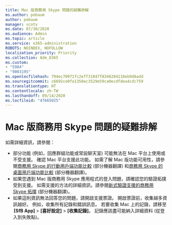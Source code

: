 ```yaml
---
title: Mac 版商務用 Skype 問題的疑難排解
ms.author: pebaum
author: pebaum
manager: scotv
ms.date: 07/30/2020
ms.audience: Admin
ms.topic: article
ms.service: o365-administration
ROBOTS: NOINDEX, NOFOLLOW
localization_priority: Priority
ms.collection: Adm_O365
ms.custom:
- "5984"
- "9003195"
ms.openlocfilehash: 794ec70971fc2eff31047f8346284118eb9d6add
ms.sourcegitcommit: c6692ce0fa1358ec3529e59ca0ecdfdea4cdc759
ms.translationtype: HT
ms.contentlocale: zh-TW
ms.lasthandoff: 09/14/2020
ms.locfileid: "47665025"
---
```

# <a name="troubleshoot-issues-with-skype-for-business-on-mac"></a>Mac 版商務用 Skype 問題的疑難排解

如需詳細資訊，請參閱： 

- 部分功能 (例如，回應群組功能或常設聊天室) 可能無法在 Mac 平台上使用或不受支援。 確認 Mac 平台支援此功能。 如需了解 Mac 版功能可用性，請參閱[商務用 Skype 的行動用戶端功能比較](https://technet.microsoft.com/library/Dn951412.aspx) \(部分機器翻譯\) 和[商務用 Skype 的桌面用戶端功能比較](https://docs.microsoft.com/skypeforbusiness/plan-your-deployment/clients-and-devices/desktop-feature-comparison) \(部分機器翻譯\)。
- 如果您遇到 Mac 版商務用 Skype 應用程式的登入問題，請確認您的驗證拓撲受到支援。 如需支援的方法的詳細資訊，請參閱[新式驗證支援的商務用 Skype 拓撲](https://docs.microsoft.com/skypeforbusiness/plan-your-deployment/modern-authentication/topologies-supported) \(部分機器翻譯\)。  
- 如果這則資訊無法回答您的問題，請開啟支援票證。 開啟票證前，收集越多資訊越好。 例如，收集所有記錄和錯誤訊息。 若要收集 Mac 上的記錄，請移至  **[SfB App]** > **[喜好設定]** > **[收集記錄]**。  記錄應該盡可能納入詳細資料 (從登入到失敗點)。